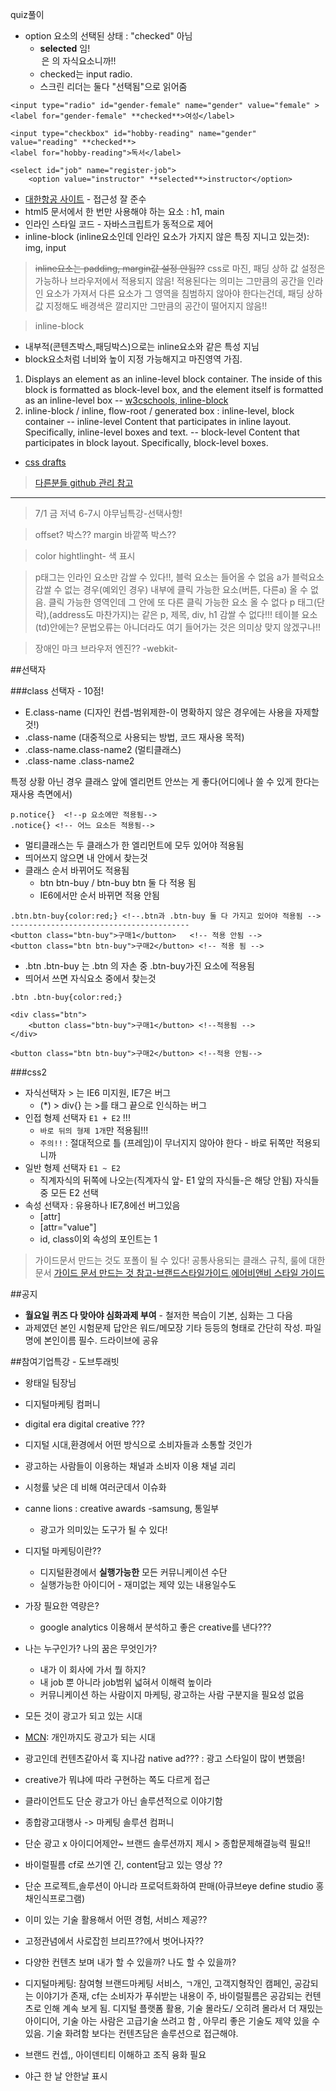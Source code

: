 quiz풀이
- option 요소의 선택된 상태 : "checked" 아님
    + **selected** 임! <option>은 <select>의 자식요소니까!!
    + checked는 input radio.
    + 스크린 리더는 둘다 "선택됨"으로 읽어줌
```
<input type="radio" id="gender-female" name="gender" value="female" >
<label for="gender-female" **checked**>여성</label>

<input type="checkbox" id="hobby-reading" name="gender" value="reading" **checked**>
<label for="hobby-reading">독서</label>

<select id="job" name="register-job">
    <option value="instructor" **selected**>instructor</option>
```
    
- [대한항공 사이트](https://kr.koreanair.com/korea/ko.html) - 접근성 잘 준수
- html5 문서에서 한 번만 사용해야 하는 요소 : h1, main
- 인라인 스타일 코드 - 자바스크립트가 동적으로 제어
- inline-block (inline요소인데 인라인 요소가 가지지 않은 특징 지니고 있는것): img, input


>  ~~inline요소는 padding, margin값 설정 안됨??~~
> css로 마진, 패딩 상하 값 설정은 가능하나 브라우저에서 적용되지 않음! 적용된다는 의미는 그만큼의 공간을 인라인 요소가 가져서 다른 요소가 그 영역을 침범하지 않아야 한다는건데, 패딩 상하 값 지정해도 배경색은 깔리지만 그만큼의 공간이 떨어지지 않음!!

>inline-block
- 내부적(콘텐츠박스,패딩박스)으로는 inline요소와 같은 특성 지님
- block요소처럼 너비와 높이 지정 가능해지고 마진영역 가짐. 
1. Displays an element as an inline-level block container. The inside of this block is formatted as block-level box, and the element itself is formatted as an inline-level box
-- [w3cschools, inline-block](http://www.w3schools.com/cssref/pr_class_display.asp)
2. inline-block / inline, flow-root / generated box : inline-level, block container
-- inline-level
Content that participates in inline layout. Specifically, inline-level boxes and text.
-- block-level
Content that participates in block layout. Specifically, block-level boxes.
- [css drafts](https://drafts.csswg.org/css-display/#ref-for-valdef-display-inline-block-1)


>[다른분들 github 관리 참고](https://docs.google.com/spreadsheets/d/1CZBn0MHEloRUgXvHeIZeimlDGYuVDMmS8b2zvceSoPc/edit#gid=528174257)


-----------

>7/1 금 저녁 6-7시 야무님특강-선택사항!

>offset? 박스?? margin 바깥쪽 박스??

>color hightlinght- 색 표시

>p태그는 인라인 요소만 감쌀 수 있다!!, 블럭 요소는 들어올 수 없음
>a가 블럭요소 감쌀 수 없는 경우(예외인 경우) 내부에 클릭 가능한 요소(버튼, 다른a) 올 수 없음. 클릭 가능한 영역인데 그 안에 또 다른 클릭 가능한 요소 올 수 없다
>p 태그(단락),(address도 마찬가지)는 같은 p, 제목, div, h1 감쌀 수 없다!!!
>테이블 요소(td)안에는? 문법오류는 아니더라도 여기 들어가는 것은 의미상 맞지 않겠구나!!

>장애인 마크
> 브라우저 엔진?? -webkit-

##선택자

###class 선택자 - 10점! 
- E.class-name (디자인 컨셉-범위제한-이 명확하지 않은 경우에는 사용을 자제할 것!)
- .class-name (대중적으로 사용되는 방법, 코드 재사용 목적)
- .class-name.class-name2 (멀티클래스)
- .class-name .class-name2 

특정 상황 아닌 경우 클래스 앞에 엘리먼트 안쓰는 게 좋다(어디에나 쓸 수 있게 한다는 재사용 측면에서)
```
p.notice{}  <!--p 요소에만 적용됨-->
.notice{} <!-- 어느 요소든 적용됨-->
```

- 멀티클래스는 두 클래스가 한 엘리먼트에 모두 있어야 적용됨
- 띄어쓰지 않으면 내 안에서 찾는것
- 클래스 순서 바뀌어도 적용됨
    + btn btn-buy / btn-buy btn 둘 다 적용 됨 
    + IE6에서만 순서 바뀌면 적용 안됨
```
.btn.btn-buy{color:red;} <!--.btn과 .btn-buy 둘 다 가지고 있어야 적용됨 -->
----------------------------------------
<button class="btn-buy">구매1</button>   <!-- 적용 안됨 -->
<button class="btn btn-buy">구매2</button> <!-- 적용 됨 -->
```

- .btn .btn-buy 는 .btn 의 자손 중 .btn-buy가진 요소에 적용됨
- 띄어서 쓰면 자식요소 중에서 찾는것
```
.btn .btn-buy{color:red;} 

<div class="btn">
    <button class="btn-buy">구매1</button> <!--적용됨 -->
</div>

<button class="btn btn-buy">구매2</button> <!--적용 안됨-->
```


###css2
- 자식선택자 > 는 IE6 미지원, IE7은 버그
    + (*) > div{} 는  >를 태그 끝으로 인식하는 버그
- 인접 형제 선택자 `E1 + E2` !!!
    + `바로 뒤의 형제 1개`만 적용됨!!!
    + `주의!!` : 절대적으로 틀 (프레임)이 무너지지 않아야 한다 - 바로 뒤쪽만 적용되니까
- 일반 형제 선택자 `E1 ~ E2`
    + 직계자식의 뒤쪽에 나오는(직계자식 앞- E1 앞의 자식들-은 해당 안됨) 자식들 중 모든 E2 선택
- 속성 선택자 : 유용하나 IE7,8에선 버그있음
    + [attr]
    + [attr="value"]
    + id, class이외 속성의 포인트는 1

>가이드문서 만드는 것도 포폴이 될 수 있다! 
공통사용되는 클래스 규칙, 룰에 대한 문서
>[가이드 문서 만드는 것 참고-브랜드스타일가이드](http://saijogeorge.com/brand-style-guide-examples/),[에어비앤비 스타일 가이드](https://github.com/airbnb/javascript)

##공지
- **월요일 퀴즈 다 맞아야 심화과제 부여** - 철저한 복습이 기본, 심화는 그 다음
- 과제였던 본인 시험문제 답안은 워드/메모장 기타 등등의 형태로 간단히 작성. 파일명에 본인이름 필수. 드라이브에 공유 

##참여기업특강 - 도브투래빗
- 왕태일 팀장님
- 디지털마케팅 컴퍼니
- digital era digital creative ???
- 디지털 시대,환경에서 어떤 방식으로 소비자들과 소통할 것인가
- 광고하는 사람들이 이용하는 채널과 소비자 이용 채널 괴리
- 시청률 낮은 데 비해 여러군데서 이슈화
- canne lions : creative awards -samsung, 통일부
    + 광고가 의미있는 도구가 될 수 있다!
- 디지털 마케팅이란??
    + 디지털환경에서 __실행가능한__ 모든 커뮤니케이션 수단
    + 실행가능한 아이디어 - 재미없는 제약 있는 내용일수도

- 가장 필요한 역량은?
    + google analytics 이용해서 분석하고 좋은 creative를 낸다???
- 나는 누구인가? 나의 꿈은 무엇인가?
    + 내가 이 회사에 가서 뭘 하지?
    + 내 job 뿐 아니라 job범위 넓혀서 이해력 높이라
    + 커뮤니케이션 하는 사람이지 마케팅, 광고하는 사람 구분지을 필요성 없음
- 모든 것이 광고가 되고 있는 시대
- [MCN](http://www.bloter.net/archives/229109): 개인까지도 광고가 되는 시대
- 광고인데 컨텐츠같아서 훅 지나감 native ad??? : 광고 스타일이 많이 변했음!
- creative가 뭐냐에 따라 구현하는 쪽도 다르게 접근
- 클라이언트도 단순 광고가 아닌 솔루션적으로 이야기함

- 종합광고대행사 -> 마케팅 솔루션 컴퍼니 
- 단순 광고 x 아이디어제안~ 브랜드 솔루션까지 제시 > 종합문제해결능력 필요!!

- 바이럴필름 cf로 쓰기엔 긴, content담고 있는 영상 ?? 
- 단순 프로젝트,솔루션이 아니라 프로덕트화하여 판매(아큐브eye define studio 홍채인식프로그램)
- 이미 있는 기술 활용해서 어떤 경험, 서비스 제공??
- 고정관념에서 사로잡힌 브리프??에서 벗어나자??
- 다양한 컨텐츠 보며 내가 할 수 있을까? 나도 할 수 있을까? 
- 디지털마케팅: 참여형 브랜드마케팅 서비스, ㄱ개인, 고객지형작인 캠페인, 공감되는 이야기가 존재, cf는 소비자가 푸쉬받는 내용이 주, 바이럴필름은 공감되는 컨텐츠로 인해 계속 보게 됨. 디지털 플랫폼 활용, 기술 몰라도/ 오히려 몰라서 더 재밌는 아이디어, 기술 아는 사람은 고급기술 쓰려고 함 , 아무리 좋은 기술도 제약 있을 수 있음. 기술 화려함 보다는 컨텐츠담은 솔루션으로 접근해야. 
- 브랜드 컨셉,, 아이덴티티 이해하고 조직 융화 필요
- 야근 한 날 안한날 표시
